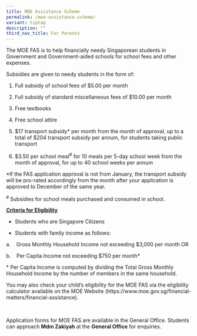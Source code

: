 ```yaml
---
title: MOE Assistance Scheme
permalink: /moe-assistance-scheme/
variant: tiptap
description: ""
third_nav_title: For Parents
---
```

<p>The MOE FAS is to help financially needy Singaporean students in Government
and Government-aided schools for school fees and other expenses.</p>
<p>Subsidies are given to needy students in the form of:</p>
<ol data-tight="true" class="tight">
<li>
<p>Full subsidy of school fees of $5.00 per month</p>
</li>
<li>
<p>Full subsidy of standard miscellaneous fees of $10.00 per month</p>
</li>
<li>
<p>Free textbooks</p>
</li>
<li>
<p>Free school attire</p>
</li>
<li>
<p>$17 transport subsidy* per month from the month of approval, up to a total
of $204 transport subsidy per annum, for students taking public transport</p>
</li>
<li>
<p>$3.50 per school meal<sup>#</sup> for 10 meals per 5-day school week from
the month of approval, for up to 40 school weeks per annum</p>
</li>
</ol>
<p>*If the FAS application approval is not from January, the transport subsidy
will be pro-rated accordingly from the month after your application is
approved to December of the same year.</p>
<p><sup># </sup>Subsidies for school meals purchased and consumed in school.</p>
<p></p>
<p><strong><u>Criteria for Eligibility </u></strong>
</p>
<ul data-tight="true" class="tight">
<li>
<p>Students who are Singapore Citizens</p>
</li>
<li>
<p>Students with family income as follows:</p>
</li>
</ul>
<p>a.&nbsp;&nbsp;&nbsp; Gross Monthly Household Income not exceeding $3,000
per month OR</p>
<p>b.&nbsp;&nbsp;&nbsp; Per Capita Income not exceeding $750 per month*&nbsp;&nbsp;&nbsp;&nbsp;</p>
<p>* Per Capita Income is computed by dividing the Total Gross Monthly Household
Income by the number of members in the same household.</p>
<p></p>
<p>You may also check your child’s eligibility for the MOE FAS via the eligibility
calculator available on the MOE Website (<a rel="noopener noreferrer nofollow" target="_blank">https://www.moe.gov.sg/financial-matters/financial-assistance</a>).</p>
<p>&nbsp;</p>
<p>Application forms for MOE FAS are available in the General Office. Students
can approach <strong>Mdm Zakiyah </strong>at the <strong>General Office</strong> for
enquiries.</p>
<p>&nbsp;</p>